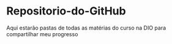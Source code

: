 # Repositorio-do-GitHub
Aqui estarão pastas de todas as matérias do curso na DIO para compartilhar meu progresso
